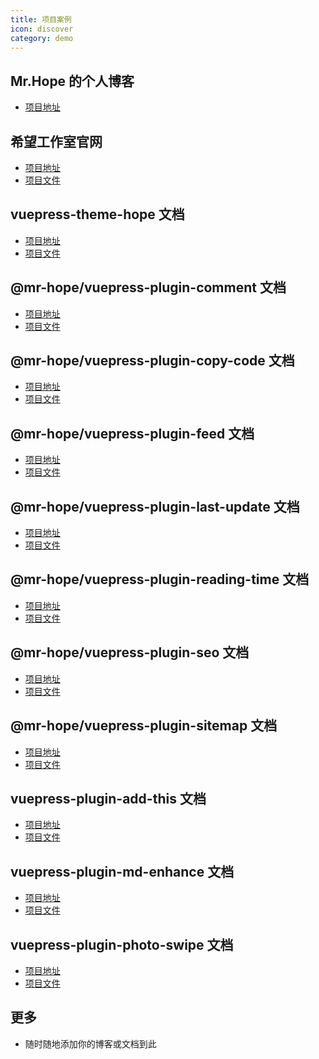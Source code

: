 ```yaml
---
title: 项目案例
icon: discover
category: demo
---
```


## Mr.Hope 的个人博客

- [项目地址](https://mrhope.site)

## 希望工作室官网

- [项目地址][hope-studio]
- [项目文件](https://github.com/Hope-Studio/Hope-Studio.github.io)

## vuepress-theme-hope 文档

- [项目地址][vuepress-theme-hope]
- [项目文件](https://github.com/vuepress-theme-hope/vuepress-theme-hope/tree/v1/docs/theme)

## @mr-hope/vuepress-plugin-comment 文档

- [项目地址][comment]
- [项目文件](https://github.com/vuepress-theme-hope/vuepress-theme-hope/tree/v1/docs/comment)

## @mr-hope/vuepress-plugin-copy-code 文档

- [项目地址][copy-code]
- [项目文件](https://github.com/vuepress-theme-hope/vuepress-theme-hope/tree/v1/docs/copy-code)

## @mr-hope/vuepress-plugin-feed 文档

- [项目地址][feed]
- [项目文件](https://github.com/vuepress-theme-hope/vuepress-theme-hope/tree/v1/docs/copy-code)

## @mr-hope/vuepress-plugin-last-update 文档

- [项目地址][last-update]
- [项目文件](https://github.com/vuepress-theme-hope/vuepress-theme-hope/tree/v1/docs/last-update)

## @mr-hope/vuepress-plugin-reading-time 文档

- [项目地址][reading-time]
- [项目文件](https://github.com/vuepress-theme-hope/vuepress-theme-hope/tree/v1/docs/reading-time)

## @mr-hope/vuepress-plugin-seo 文档

- [项目地址][seo]
- [项目文件](https://github.com/vuepress-theme-hope/vuepress-theme-hope/tree/v1/docs/seo)

## @mr-hope/vuepress-plugin-sitemap 文档

- [项目地址][sitemap]
- [项目文件](https://github.com/vuepress-theme-hope/vuepress-theme-hope/tree/v1/docs/sitemap)

## vuepress-plugin-add-this 文档

- [项目地址][add-this]
- [项目文件](https://github.com/vuepress-theme-hope/vuepress-theme-hope/tree/v1/docs/add-this)

## vuepress-plugin-md-enhance 文档

- [项目地址][md-enhance]
- [项目文件](https://github.com/vuepress-theme-hope/vuepress-theme-hope/tree/v1/docs/md-enhance)

## vuepress-plugin-photo-swipe 文档

- [项目地址][photo-swipe]
- [项目文件](https://github.com/vuepress-theme-hope/vuepress-theme-hope/tree/v1/docs/photo-swipe)

## 更多

- 随时随地添加你的博客或文档到此

[vuepress-theme-hope]: https://vuepress-theme-hope.github.io
[add-this]: https://vuepress-theme-hope.github.io/add-this/zh/
[comment]: https://vuepress-theme-hope.github.io/comment/zh/
[copy-code]: https://vuepress-theme-hope.github.io/copy-code/zh/
[feed]: https://vuepress-theme-hope.github.io/feed/zh/
[last-update]: https://vuepress-theme-hope.github.io/last-update/zh/
[md-enhance]: https://vuepress-theme-hope.github.io/md-enhance/zh/
[photo-swipe]: https://vuepress-theme-hope.github.io/photo-swipe/zh/
[reading-time]: https://vuepress-theme-hope.github.io/reading-time/zh/
[seo]: https://vuepress-theme-hope.github.io/seo/zh/
[sitemap]: https://vuepress-theme-hope.github.io/sitemap/zh/
[hope-studio]: https://hope-studio.innenu.com
